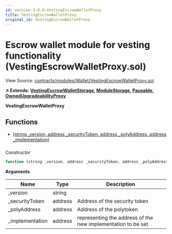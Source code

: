 ```yaml
---
id: version-3.0.0-VestingEscrowWalletProxy
title: VestingEscrowWalletProxy
original_id: VestingEscrowWalletProxy
---
```


# Escrow wallet module for vesting functionality (VestingEscrowWalletProxy.sol)

View Source: [contracts/modules/Wallet/VestingEscrowWalletProxy.sol](../../contracts/modules/Wallet/VestingEscrowWalletProxy.sol)

**↗ Extends: [VestingEscrowWalletStorage](VestingEscrowWalletStorage.md), [ModuleStorage](ModuleStorage.md), [Pausable](Pausable.md), [OwnedUpgradeabilityProxy](OwnedUpgradeabilityProxy.md)**

**VestingEscrowWalletProxy**

## Functions

- [(string _version, address _securityToken, address _polyAddress, address _implementation)](#)

### 

Constructor

```js
function (string _version, address _securityToken, address _polyAddress, address _implementation) public nonpayable ModuleStorage 
```

**Arguments**

| Name        | Type           | Description  |
| ------------- |------------- | -----|
| _version | string |  | 
| _securityToken | address | Address of the security token | 
| _polyAddress | address | Address of the polytoken | 
| _implementation | address | representing the address of the new implementation to be set | 

